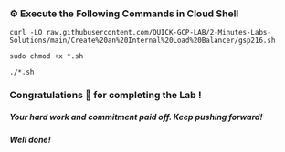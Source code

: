 
### ⚙️ Execute the Following Commands in Cloud Shell

```
curl -LO raw.githubusercontent.com/QUICK-GCP-LAB/2-Minutes-Labs-Solutions/main/Create%20an%20Internal%20Load%20Balancer/gsp216.sh

sudo chmod +x *.sh

./*.sh
```

### Congratulations 🎉 for completing the Lab !

##### *Your hard work and commitment paid off. Keep pushing forward!*

#### *Well done!*
